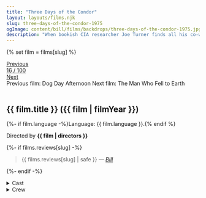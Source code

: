 ```yaml
---
title: "Three Days of the Condor"
layout: layouts/films.njk
slug: three-days-of-the-condor-1975
ogImage: content/bill/films/backdrops/three-days-of-the-condor-1975.jpg
description: "When bookish CIA researcher Joe Turner finds all his co-workers dead, he, together with a woman he has kidnapped, must work together to outwit those responsible until he determines who he can really trust."
---
```


{% set film = films[slug] %}

<nav class="films">
  <div class="prev">
    <a href="../dog-day-afternoon-1975"><i class="fa-solid fa-chevron-left fa-xs"></i> Previous</a>
  </div>
  <div>
    <a class="simple" href="../">16 / 100</a>
  </div>
  <div class="next">
    <a href="../the-man-who-fell-to-earth-1976">Next <i class="fa-solid fa-chevron-right fa-xs"></i></a>
  </div>
  <div class="hint">
    <span class="prev-hint">
      <span class="sr-only">Previous film:</span>
      Dog Day Afternoon
    </span>
    <span class="next-hint">
      <span class="sr-only">Next film:</span>
      The Man Who Fell to Earth
    </span>
  </div>
</nav>

<article class="film slug-three-days-of-the-condor-1975">
  <div class="backdrop-and-poster">
    <img class="poster" src="../films/posters/{{ slug }}.jpg" alt="">
    <img class="backdrop" src="../films/backdrops/{{ slug }}.jpg" alt="">
  </div>

  <h1>{{ film.title }} ({{ film | filmYear }})</h1>

  <p>
    {%- if film.language -%}Language: {{ film.language }}.{% endif %}
    
  </p>

  <p class="director">
    Directed by <strong>{{ film | directors }}</strong>
  </p>

  {%- if films.reviews[slug] -%}
    <blockquote> 
      {{ films.reviews[slug] | safe }} <em>—&nbsp;<a href="/bill">Bill</a></em>
    </blockquote> 
  {%- endif -%}

  <section class="film-detail">
    <div>
      <details>
        <summary>
          <i class="fa-solid fa-masks-theater"></i>
          Cast
        </summary>
        <ul>
          {%- for cast in film.credits.cast -%}
            <li>
              {{ cast.name }} as <em>{{ cast.character }}</em>
            </li>
          {%- endfor -%}
        </ul>
      </details>
      <details>
        <summary>
          <i class="fa-solid fa-clapperboard"></i>
          Crew
        </summary>
        <ul>
          {%- for crew in film.credits.crew -%}
            <li>
              {{ crew.name }} &mdash; <em>{{ crew.job }}</em>
            </li>
          {%- endfor -%}
        </ul>
      </details>
    </div>
  </section>
</article>
